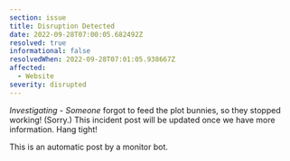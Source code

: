```yaml
---
section: issue
title: Disruption Detected
date: 2022-09-28T07:00:05.682492Z
resolved: true
informational: false
resolvedWhen: 2022-09-28T07:01:05.938667Z
affected:
  - Website
severity: disrupted
---
```

*Investigating* - _Someone_ forgot to feed the plot bunnies, so they stopped working! (Sorry.) This incident post will be updated once we have more information. Hang tight!

This is an automatic post by a monitor bot.
        